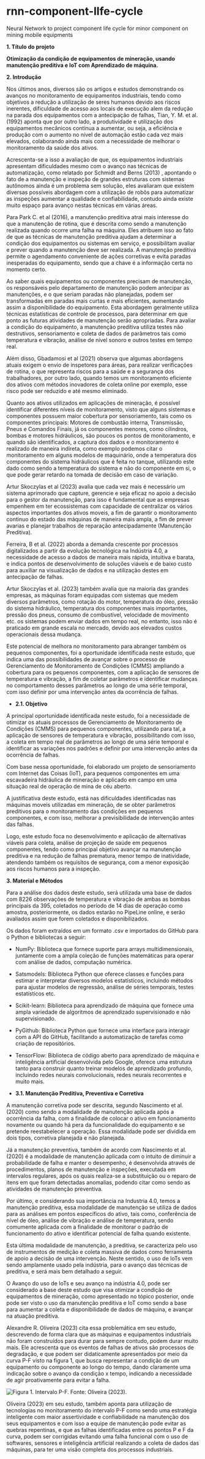 # rnn-component-lIfe-cycle
Neural Network to project component life cycle for minor component on mining mobile equipments

**1.	Título do projeto**

__Otimização da condição de equipamentos de mineração, usando manutenção preditiva e IoT com Aprendizado de máquina.__

**2.	Introdução**

Nos últimos anos, diversos são os artigos e estudos demonstrando os avanços no monitoramento de equipamentos industriais, tendo como objetivos a redução a utilização de seres humanos devido aos riscos inerentes, dificuldade de acesso aos locais de execução alem da redução na parada dos equipamentos com a antecipação de falhas, Tian, Y. M. et al. (1992) aponta que por outro lado, a produtividade e utilização dos equipamentos mecânicos continua a aumentar, ou seja, a eficiência e produção com o aumento no nível de automação estão cada vez mais elevados, colaborando ainda mais com a necessidade de melhorar o monitoramento da saúde dos ativos.  

Acrescenta-se a isso a avaliação de que, os equipamentos industriais apresentam dificuldades mesmo com o avanço nas técnicas de automatização, como relatado por Schmidt and Berns (2013) , apontando o fato de a manutenção e inspeção de grandes estruturas com sistemas autônomos ainda é um problema sem solução, eles avaliaram que existem diversas possíveis abordagem com a utilização de robôs para automatizar as inspeções aumentar a qualidade e confiabilidade, contudo ainda existe muito espaço para avanço nestas técnicas em várias áreas.  

Para Park C. et al (2016), a manutenção preditiva atrai mais interesse do que a manutenção de rotina, que é descrita como sendo a manutenção realizada quando ocorre uma falha na máquina. Eles atribuem isso ao fato de que as técnicas de manutenção preditiva ajudam a determinar a condição dos equipamentos ou sistemas em serviço, e possibilitam avaliar e prever quando a manutenção deve ser realizada. A manutenção preditiva permite o agendamento conveniente de ações corretivas e evita paradas inesperadas do equipamento, sendo que a chave é a informação certa no momento certo.   

Ao saber quais equipamentos ou componentes precisam de manutenção, os responsáveis pelo departamento de manutenção podem antecipar as manutenções, e o que seriam paradas não planejadas, podem ser transformadas em paradas mais curtas e mais eficientes, aumentando assim a disponibilidade do equipamento. Esta abordagem geralmente utiliza técnicas estatísticas de controle de processos, para determinar em que ponto as futuras atividades de manutenção serão apropriadas. Para avaliar a condição do equipamento, a manutenção preditiva utiliza testes não destrutivos, sensoriamento e coleta de dados de parâmetros tais como temperatura e vibração, análise de nível sonoro e outros testes em tempo real.  

Além disso, Gbadamosi et al (2021) observa que algumas abordagens atuais exigem o envio de inspetores para áreas, para realizar verificações de rotina, o que representa riscos para a saúde e a segurança dos trabalhadores, por outro lado, quando temos um monitoramento eficiente dos ativos com métodos inovadores de coleta online por exemplo, esse risco pode ser reduzido e até mesmo eliminado.  

Quanto aos ativos utilizados em aplicações de mineração, é possível identificar diferentes níveis de monitoramento, visto que alguns sistemas e componentes possuem maior cobertura por sensoriamento, tais como os componentes principais: Motores de combustão interna, Transmissão, Pneus e Comandos Finais, já os componentes menores, como cilindros, bombas e motores hidráulicos, são poucos os pontos de monitoramento, e quando são identificados, a captura dos dados e o monitoramento é realizado de maneira indireta, como  exemplo podemos citar o monitoramento em alguns modelos de maquinário, onde a temperatura dos componentes do sistema hidráulicos que é feita no tanque, utilizando este dado como sendo a temperatura do sistema e não do componente em si, o que pode gerar retardo na tomada de decisão em caso de variação.   

Artur Skoczylas et al (2023) avalia que cada vez mais é necessário um sistema aprimorado que capture, gerencie e seja eficaz no apoio a decisão para o gestor da manutenção, para isso é fundamental que as empresas empenhem em ter ecossistemas com capacidade de centralizar os vários aspectos importantes dos ativos moveis, a fim de garantir o monitoramento continuo do estado das máquinas de maneira mais ampla, a fim de prever avarias e planejar trabalhos de reparação antecipadamente (Manutenção Preditiva).  

Ferreira, B et al. (2022) aborda a demanda crescente por processos digitalizados a partir da evolução tecnológica na Indústria 4.0, a necessidade de acesso a dados de maneira mais rápida, intuitiva e barata, e indica pontos de desenvolvimento de soluções viáveis e de baixo custo para auxiliar na visualização de dados e na utilização destes em antecipação de falhas.  

Artur Skoczylas et al. (2023) também avalia que na maioria das grandes empresas, as máquinas foram equipadas com sistemas que medem diversos parâmetros, como rotação do motor, temperatura do óleo, pressão do sistema hidráulico, temperatura dos componentes mais importantes, pressão dos pneus, consumo de combustível, velocidade de movimento etc. os sistemas podem enviar dados em tempo real, no entanto, isso não é praticado em grande escala no mercado, devido aos elevados custos operacionais dessa mudança.   

Este potencial de melhora no monitoramento para abranger também os pequenos componentes, foi a oportunidade identificada neste estudo, que indica uma das possibilidades de avançar sobre o processo de Gerenciamento de Monitoramento de Condições (CMMS) ampliando a cobertura para os pequenos componentes, com a aplicação de sensores de temperatura e vibração, a fim de coletar parâmetros e identificar mudanças no comportamento desses parâmetros ao longo de uma série temporal, com isso definir por uma intervenção antes da ocorrência de falhas.  


  - **2.1.	Objetivo**

A principal oportunidade identificada neste estudo, foi a necessidade de otimizar os atuais processos de Gerenciamento de Monitoramento de Condições (CMMS) para pequenos componentes, utilizando para tal, a aplicação de sensores de temperatura e vibração, possibilitando com isso, a coleta em tempo real de parâmetros ao longo de uma série temporal e identificar as variações nos padrões e definir por uma intervenção antes da ocorrência de falhas. 

Com base nessa oportunidade, foi elaborado um projeto de sensoriamento com Internet das Coisas (IoT), para pequenos componentes em uma escavadeira hidráulica de mineração e aplicado em campo em uma situação real de operação de mina de céu aberto.  

A justificativa deste estudo, está nas dificuldades identificadas nas máquinas moveis utilizadas em mineração, de se obter parâmetros preditivos para o monitoramento das condições em pequenos componentes, e com isso, melhorar a previsibilidade de intervenção antes das falhas. 

Logo, este estudo foca no desenvolvimento e aplicação de alternativas viáveis para coleta, análise de projeção de saúde em pequenos componentes, tendo como principal objetivo avançar na manutenção preditiva e na redução de falhas prematura, menor tempo de inatividade, atendendo também os requisitos de segurança, com a menor exposição aos riscos humanos para a inspeção.  

**3.	Material e Métodos**

Para a análise dos dados deste estudo, será utilizada uma base de dados com 8226 observações de temperatura e vibração de ambas as bombas principais da 395, coletados no período de 14 dias de operação como amostra, posteriormente, os dados estarão no PipeLine online, e serão avaliados assim que forem coletados e disponibilizados.  

Os dados foram extraídos em um formato .csv e importados do GitHub para o Python e bibliotecas a seguir:
  - NumPy: Biblioteca que fornece suporte para arrays multidimensionais, juntamente com a ampla coleção de funções matemáticas para operar com análise de dados, computação numérica.  
  - Satsmodels: Biblioteca Python que oferece classes e funções para estimar e interpretar diversos modelos estatísticos, incluindo métodos para ajustar modelos de regressão, análise de séries temporais, testes estatísticos etc.  
  - Scikit-learn: Biblioteca para aprendizado de máquina que fornece uma ampla variedade de algoritmos de aprendizado supervisionado e não supervisionado. 
  - PyGithub: Biblioteca Python que fornece uma interface para interagir com a API do GitHub, facilitando a automatização de tarefas como criação de repositórios.
  - TensorFlow: Biblioteca de código aberto para aprendizado de máquina e inteligência artificial desenvolvida pelo Google, oferece uma estrutura tanto para construir quanto treinar modelos de aprendizado profundo, incluindo redes neurais convolucionais, redes neurais recorrentes e muito mais.

  - **3.1.	Manutenção Preditiva, Preventiva e Corretiva**

A manutenção corretiva pode ser descrita, segundo Nascimento et al. (2020) como sendo a modalidade de manutenção aplicada após a ocorrência da falha, com a finalidade de colocar o ativo em funcionamento novamente ou quando há pera da funcionalidade do equipamento e se pretende reestabelecer a operação. Essa modalidade pode ser dividida em dois tipos, corretiva planejada e não planejada.  

Já a manutenção preventiva, também de acordo com Nascimento et al. (2020) é a modalidade de manutenção aplicada com o intuito de diminuir a probabilidade de falha e manter o desempenho, é desenvolvida através de procedimentos, planos de manutenção e inspeções, executada   em   intervalos   regulares, após os   quais   realiza-se   a substituição ou o reparo de itens em que foram detectadas anomalias, podendo citar como sendo as atividades de manutenção preventiva.

Por último, e considerando sua importância na Industria 4.0, temos a manutenção preditiva, essa modalidade de manutenção se utiliza de dados para as análises em pontos específicos do ativo, tais como, conferência de nível de óleo, análise de vibração e análise de temperatura, sendo comumente aplicada com a finalidade de monitorar o padrão de funcionamento do ativo e identificar potencial de falha quando existente.

Esta última modalidade de manutenção, a preditiva, se caracteriza pelo uso de instrumentos de medição e coleta massiva de dados como ferramenta de apoio a decisão de uma intervenção. Neste sentido, o uso de IoTs vem sendo amplamente usado pela indústria, para o avanço das técnicas de preditiva, e será mais bem detalhado a seguir.

O Avanço do uso de IoTs e seu avanço na indústria 4.0, pode ser considerado a base deste estudo que visa otimizar a condição de equipamentos de mineração, como apresentado no tópico posterior, onde pode ser visto o uso da manutenção preditiva e IoT como sendo a base para aumentar a coleta e disponibilidade de dados de máquina, e avançar na atuação preditiva.
 
Alexandre R. Oliveira (2023) cita essa problemática em seu estudo, descrevendo de forma clara que as máquinas e equipamentos industriais não foram construídos para durar para sempre contudo, podem durar muito mais. Ele acrescenta que os eventos de falhas de ativos são processos de degradação, e que podem ser didaticamente apresentados por meio da curva P-F visto na figura 1, que busca representar a condição de um equipamento ou componente ao longo do tempo, dando claramente uma indicação sobre o avanço da condição x tempo, indicando a necessidade de agir proativamente para evitar a falha.

![Figura 1. Intervalo P-F. Fonte: Oliveira (2023).](G:/RNN_Sensor%20Dynamox/Git%20Reposit%C3%B3rio/rnn-component-lIfe-cycle/rnn-component-lIfe-cycle-main/VsCode/Figura%201.%20Intervalo%20P-F.png)

Oliveira (2023) em seu estudo, também aponta para utilização de tecnologias no monitoramento do intervalo P-F como sendo uma estratégia inteligente com maior assertividade e confiabilidade na manutenção dos seus equipamentos e com isso a equipe de manutenção pode evitar as quebras repentinas, e que as falhas identificadas entre os pontos P e F da curva, podem ser corrigidas evitando uma falha funcional com o uso de softwares, sensores e inteligência artificial realizando a coleta de dados das máquinas, para ter uma visão completa dos processos industriais.
